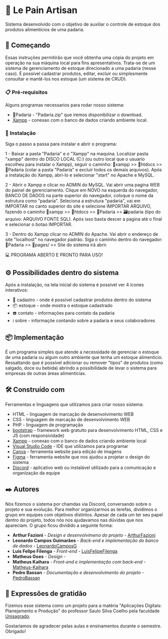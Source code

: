 # 🍞 Le Pain Artisan 

Sistema desenvolvido com o objetivo de auxiliar o controle de estoque dos produtos alimentícios de uma padaria.

## 🚀 Começando

Essas instruções permitirão que você obtenha uma cópia do projeto em operação na sua máquina local para fins apresentativos. Trata-se de um sistema de gerenciamento de estoque direcionado a uma padaria (nesse caso). É possível cadastrar produtos, editar, excluir ou simplesmente consultar e mantê-los nos estoque (um sistema de CRUD).


### 📋 Pré-requisitos

Alguns programas necessarios para rodar nosso sistema:

* 📁Padaria - "Padaria.zip" que iremos disponibilizar o download.
* [Xampp](https://www.apachefriends.org/) - conexao com o banco de dados criando ambiente local.


### 🔧 Instalação

Siga o passo a passa para instalar e abrir o programa:

1 - Baixar a pasta "Padaria" e o "Xampp" na maquina. Localizar pasta "xampp" dentro do DISCO LOCAL (C:) (ou outro local que o usuario escolheu para instalar o Xampp), seguir o caminho: 📁xampp >> 📁htdocs >> 📁Padaria (colar a pasta "Padaria" e excluir todos os demais arquivos). Após a instalação do Xampp, abri-lo e selecionar "start" no Apache e MySQL.

2 - Abrir o Xampp e clicar no ADMIN do MySQL. Vai abrir uma pagina WEB do painel de gerenciamento. Clique em NOVO na esquerda do navegador, BANCO DE DADOS na parte superior do navegador, coloque o nome da estrutura como "padaria". Seleciona a estrutura "padaria", vai em IMPORTAR no canto superior do site e selecione IMPORTAR ARQUIVO, fazendo o caminho 📁xampp >> 📁htdocs >> 📁Padaria >> 🗃️padaria (tipo do arquivo: ARQUIVO FONTE SQL). Após isso basta descer a pagina até o final e selecionar o botao IMPORTAR.

3 - Dentro do Xampp clicar no ADMIN do Apache. Vai abrir o endereço de site "localhost" no navegador padrão. Siga o caminho dentro do navegador: 📁Padaria >> 📁pages/ >> Site do sistema irá abrir.

💻 PROGRAMA ABERTO E PRONTO PARA USO!

## ⚙️ Possibilidades dentro do sistema

Após a instalação, na tela inicial do sistema é possível ver 4 ícones interativos:

- 📝 cadastro - onde é possível cadastrar produtos dentro do sistema 
- 📦 estoque - onde mostra o estoque cadastrado
- ☎️ contato - informações para contato da padaria
-  ℹ️  sobre - informaçõe contando sobre a padaria e seus colaboradores


## 📦 Implementação

É um programa simples que atende a necessidade de gerenciar o estoque de uma padaria ou algum outro ambiente que tenha um estoque alimentício. Ressaltando que é possível adicionar ou remover "tipos" de produtos (como salgado, doce ou bebida) abrindo a possibilidade de levar o sistema para empresas de outras áreas alimentícias.

## 🛠️ Construído com

Ferramentas e linguagens que utilizamos para criar nosso sistema:

- HTML - linguagem de marcação de desenvolvimento WEB
- CSS - linguagem de marcação de desenvolvimento WEB
- PHP - linguagem de programação
- [bootstrap](https://getbootstrap.com.br/) - framework web gratuito para desenvolvimento HTML, CSS e JS (com responsividade)
- [Xampp](https://www.apachefriends.org/) - conexao com o banco de dados criando ambiente local
- [Visual Studio Code](https://code.visualstudio.com/) - IDE que utilizamos para programar
- [Canva](https://www.canva.com/) - ferramenta website para edição de imagens
- [Figma](https://www.figma.com/) - ferramenta website que nos ajudou a projetar o design do sistema
- [Discord](https://discord.com/) - aplicativo web ou instalável utilizado para a comunicação e organização da equipe
 

## ✒️ Autores

Nós fizemos o sistema por chamdas via Discord, conversando sobre o projeto e sua evolução. Para melhor organizarmos as terefas, dividimos o grupo em equipes com objetivos distintos. Apesar de cada um ter seu papel dentro do projeto, todos nós nos ajudavamos nas dúvidas que nos apareciam. O grupo ficou dividido a seguinte forma:

* **Arthur Fazioni** - *Design e desenvolvimeno do projeto* - [ArthurFazioni](http://github.com/ArthurFazioni)
* **Leonardo Campos Guimarães** - *Back-end e implementação do banco de dados* - [LeonardoCamposG](https://github.com/LeonardoCamposG)
* **Luis Felipe Filenga** - *Front-end* - [LuisFelipeFilenga](https://github.com/LuisFelipeFilenga)
* **Matheus Goes** - *Design* - 
* **Matheus Kaihara** - *Front-end e implementação com back-end* - [Matheus-Kaihara](https://github.com/Matheus-Kaihara)
* **Pedro Bassan** - *Documentação e desenvolvimento do projeto* - [PedroBassan](https://github.com/PedroBassan)



## 🎁 Expressões de gratidão

Fizemos esse sistema como um projeto para a matéria "Aplicações Digitais: Planejamento e Produção" do professor Saulo Silva Coelho pela faculdade [Unisagrado](https://unisagrado.edu.br/).

Gostaríamos de agradecer pelas aulas e ensinamentos durante o semestre. Obrigado!
